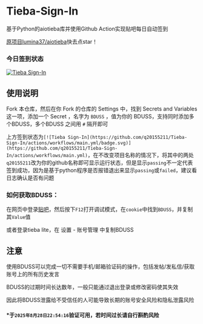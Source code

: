 # Tieba-Sign-In
基于Python的aiotieba库并使用Github Action实现贴吧每日自动签到

[原项目lumina37/aiotieba](https://github.com/lumina37/aiotieba)快去点star！

### 今日签到状态

[![Tieba Sign-In](https://github.com/q20155211/Tieba-Sign-In/actions/workflows/main.yml/badge.svg)](https://github.com/q20155211/Tieba-Sign-In/actions/workflows/main.yml)

## 使用说明

Fork 本仓库，然后在你 Fork 的仓库的 Settings 中，找到 Secrets and Variables 这一项，添加一个 Secret ，名字为 `BDUSS` ，值为你的 BDUSS，支持同时添加多个BDUSS，多个BDUSS 之间用 `#` 隔开即可

上方签到状态为`[![Tieba Sign-In](https://github.com/q20155211/Tieba-Sign-In/actions/workflows/main.yml/badge.svg)](https://github.com/q20155211/Tieba-Sign-In/actions/workflows/main.yml)`，在不改变项目名称的情况下，将其中的两处`q20155211`改为你的github名称即可显示运行状态，但是显示`passing`不一定代表签到成功，因为是基于python程序是否报错退出来显示`passing`或`failed`，建议看日志确认是否有问题

### 如何获取BDUSS：
在网页中登录[贴吧](https://tieba.baidu.com)，然后按下`F12`打开调试模式，在`cookie`中找到`BDUSS`，并复制其`Value`值

或者登录tieba lite，在 设置 - 账号管理 中复制BDUSS

## 注意
使用BDUSS可以完成一切不需要手机/邮箱验证码的操作，包括发帖/发私信/获取账号上的所有历史发言

BDUSS的过期时间长达数年，一般只能通过退出登录或修改密码使其失效

因此将BDUSS泄露给不受信任的人可能导致长期的账号安全风险和隐私泄露风险

#### *于`2025年8月28日22:54:16`验证可用，若时间过长请自行斟酌风险
